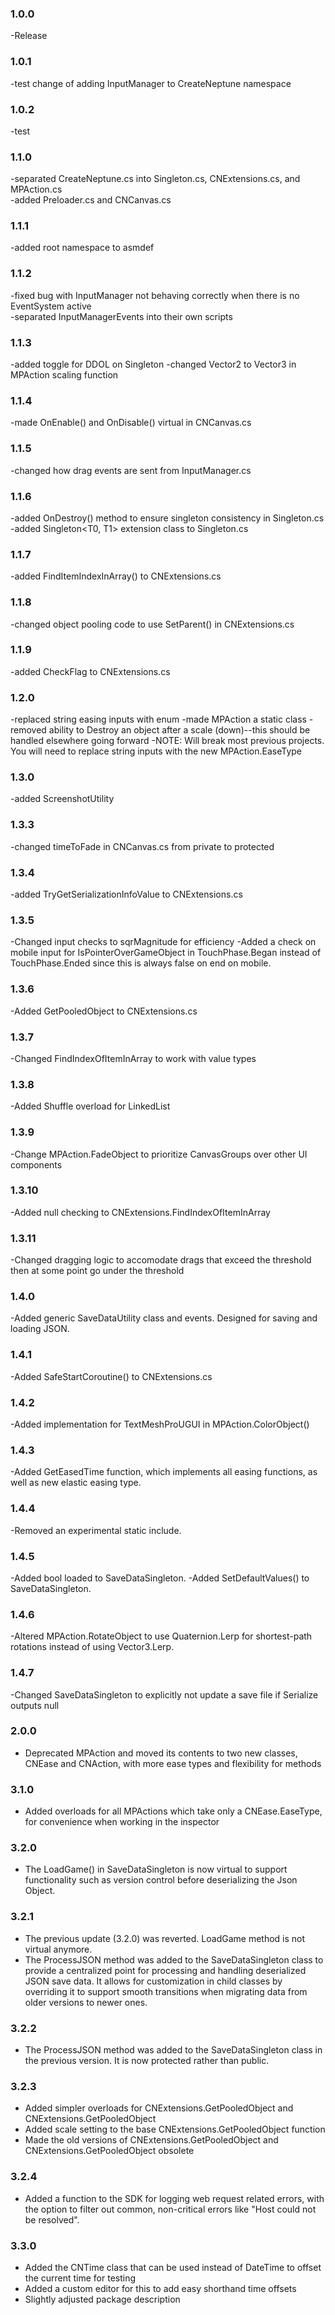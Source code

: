 ### 1.0.0

-Release

### 1.0.1

-test change of adding InputManager to CreateNeptune namespace

### 1.0.2

-test

### 1.1.0

-separated CreateNeptune.cs into Singleton.cs, CNExtensions.cs, and MPAction.cs  
-added Preloader.cs and CNCanvas.cs

### 1.1.1

-added root namespace to asmdef

### 1.1.2

-fixed bug with InputManager not behaving correctly when there is no EventSystem active  
-separated InputManagerEvents into their own scripts

### 1.1.3

-added toggle for DDOL on Singleton
-changed Vector2 to Vector3 in MPAction scaling function

### 1.1.4

-made OnEnable() and OnDisable() virtual in CNCanvas.cs

### 1.1.5

-changed how drag events are sent from InputManager.cs

### 1.1.6

-added OnDestroy() method to ensure singleton consistency in Singleton.cs
-added Singleton<T0, T1> extension class to Singleton.cs

### 1.1.7

-added FindItemIndexInArray<T>() to CNExtensions.cs

### 1.1.8

-changed object pooling code to use SetParent() in CNExtensions.cs

### 1.1.9

-added CheckFlag to CNExtensions.cs

### 1.2.0

-replaced string easing inputs with enum
-made MPAction a static class
-removed ability to Destroy an object after a scale (down)--this should be handled elsewhere going forward
-NOTE: Will break most previous projects. You will need to replace string inputs with the new MPAction.EaseType

### 1.3.0

-added ScreenshotUtility
  
### 1.3.3

-changed timeToFade in CNCanvas.cs from private to protected

### 1.3.4

-added TryGetSerializationInfoValue to CNExtensions.cs

### 1.3.5

-Changed input checks to sqrMagnitude for efficiency
-Added a check on mobile input for IsPointerOverGameObject in TouchPhase.Began instead of TouchPhase.Ended since this is always false on end on mobile.

### 1.3.6

-Added GetPooledObject<T> to CNExtensions.cs

### 1.3.7

-Changed FindIndexOfItemInArray<T> to work with value types

### 1.3.8

-Added Shuffle<T> overload for LinkedList<T>

### 1.3.9

-Change MPAction.FadeObject to prioritize CanvasGroups over other UI components

### 1.3.10

-Added null checking to CNExtensions.FindIndexOfItemInArray

### 1.3.11

-Changed dragging logic to accomodate drags that exceed the threshold then at some point go under the threshold

### 1.4.0

-Added generic SaveDataUtility class and events. Designed for saving and loading JSON.

### 1.4.1

-Added SafeStartCoroutine() to CNExtensions.cs

### 1.4.2

-Added implementation for TextMeshProUGUI in MPAction.ColorObject()

### 1.4.3

-Added GetEasedTime function, which implements all easing functions, as well as new elastic easing type. 

### 1.4.4

-Removed an experimental static include.

### 1.4.5

-Added bool loaded to SaveDataSingleton.
-Added SetDefaultValues() to SaveDataSingleton.

### 1.4.6

-Altered MPAction.RotateObject to use Quaternion.Lerp for shortest-path rotations instead of using Vector3.Lerp.

### 1.4.7

-Changed SaveDataSingleton to explicitly not update a save file if Serialize outputs null

### 2.0.0

- Deprecated MPAction and moved its contents to two new classes, CNEase and CNAction, with more ease types and flexibility for methods

### 3.1.0

- Added overloads for all MPActions which take only a CNEase.EaseType, for convenience when working in the inspector

### 3.2.0

- The LoadGame() in SaveDataSingleton is now virtual to support functionality such as version control before deserializing the Json Object.

### 3.2.1

- The previous update (3.2.0) was reverted. LoadGame method is not virtual anymore.
- The ProcessJSON method was added to the SaveDataSingleton class to provide a centralized point for processing and handling deserialized JSON save data. It allows for customization in child classes by overriding it to support smooth transitions when migrating data from older versions to newer ones.

### 3.2.2

- The ProcessJSON method was added to the SaveDataSingleton class in the previous version. It is now protected rather than public.

### 3.2.3

- Added simpler overloads for CNExtensions.GetPooledObject and CNExtensions.GetPooledObject<T> 
- Added scale setting to the base CNExtensions.GetPooledObject function
- Made the old versions of CNExtensions.GetPooledObject and CNExtensions.GetPooledObject<T> obsolete

### 3.2.4

- Added a function to the SDK for logging web request related errors, with the option to filter out common, non-critical errors like "Host could not be resolved".

### 3.3.0

- Added the CNTime class that can be used instead of DateTime to offset the current time for testing
- Added a custom editor for this to add easy shorthand time offsets
- Slightly adjusted package description
